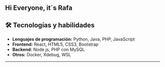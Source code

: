 ## Hi Everyone, it´s Rafa

<!--
**SoyaR08/SoyaR08** is a ✨ _special_ ✨ repository because its `README.md` (this file) appears on your GitHub profile.

Here are some ideas to get you started:

- 🔭 I’m currently working on ...
- 🌱 I’m currently learning ...
- 👯 I’m looking to collaborate on ...
- 🤔 I’m looking for help with ...
- 💬 Ask me about ...
- 📫 How to reach me: ...
- 😄 Pronouns: ...
- ⚡ Fun fact: ...
-->

## 🛠️ Tecnologías y habilidades
- **Lenguajes de programación:** Python, Java, PHP, JavaScript
- **Frontend:** React, HTML5, CSS3, Bootstrap
- **Backend:** Node.js, PHP con MySQL
- **Otros:** Docker, Xdebug, WSL

---

